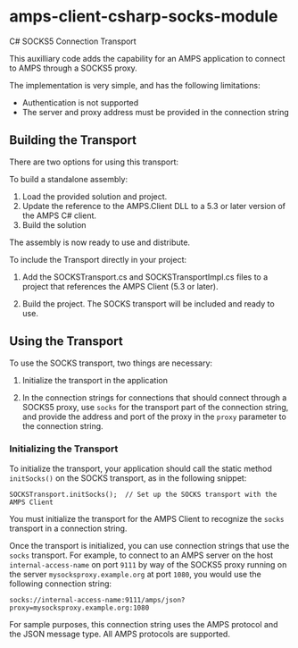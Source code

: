 # amps-client-csharp-socks-module

C# SOCKS5 Connection Transport

This auxilliary code adds the capability for an AMPS application to
connect to AMPS through a SOCKS5 proxy.

The implementation is very simple, and has the following limitations:

* Authentication is not supported
* The server and proxy address must be provided in the connection string

## Building the Transport

There are two options for using this transport:

To build a standalone assembly:

1. Load the provided solution and project.
2. Update the reference to the AMPS.Client DLL to a 5.3 or later version of
the AMPS C# client.
3. Build the solution

The assembly is now ready to use and distribute.

To include the Transport directly in your project:

1. Add the SOCKSTransport.cs and SOCKSTransportImpl.cs files to
   a project that references the AMPS Client (5.3 or later).

2. Build the project. The SOCKS transport will be included
   and ready to use.

## Using the Transport

To use the SOCKS transport, two things are necessary:

1. Initialize the transport in the application

2. In the connection strings for connections that
   should connect through a SOCKS5 proxy, use 
   `socks` for the transport part of the connection
   string, and provide the address and port of the
   proxy in the `proxy` parameter to the connection string.

### Initializing the Transport

To initialize the transport, your application should call the static
method `initSocks()` on the SOCKS transport, as in the following snippet:

```
SOCKSTransport.initSocks();  // Set up the SOCKS transport with the AMPS Client
```

You must initialize the transport for the AMPS Client to recognize the
`socks` transport in a connection string.

Once the transport is initialized, you can use connection strings that
use the `socks` transport. For example, to connect to an AMPS server on
the host `internal-access-name` on port `9111` by way of the
SOCKS5 proxy running on the server `mysocksproxy.example.org` at port `1080`,
you would use the following connection string:

```
socks://internal-access-name:9111/amps/json?proxy=mysocksproxy.example.org:1080
```

For sample purposes, this connection string uses the AMPS protocol and the JSON
message type. All AMPS protocols are supported.
